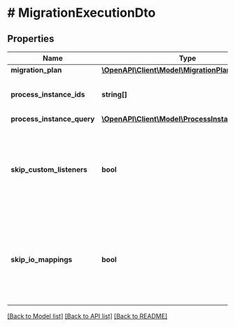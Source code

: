 # # MigrationExecutionDto

## Properties

Name | Type | Description | Notes
------------ | ------------- | ------------- | -------------
**migration_plan** | [**\OpenAPI\Client\Model\MigrationPlanDto**](MigrationPlanDto.md) |  | [optional]
**process_instance_ids** | **string[]** | A list of process instance ids to migrate. | [optional]
**process_instance_query** | [**\OpenAPI\Client\Model\ProcessInstanceQueryDto**](ProcessInstanceQueryDto.md) |  | [optional]
**skip_custom_listeners** | **bool** | A boolean value to control whether execution listeners should be invoked during migration. | [optional]
**skip_io_mappings** | **bool** | A boolean value to control whether input/output mappings should be executed during migration. | [optional]

[[Back to Model list]](../../README.md#models) [[Back to API list]](../../README.md#endpoints) [[Back to README]](../../README.md)
